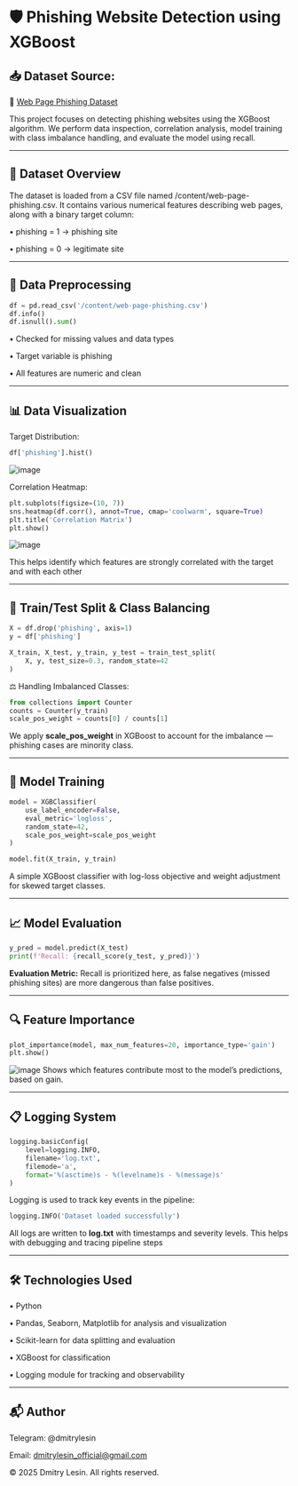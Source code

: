 # 🛡️ Phishing Website Detection using XGBoost

## 📥 Dataset Source:
🔗 [Web Page Phishing Dataset](https://www.kaggle.com/datasets/danielfernandon/web-page-phishing-dataset)

This project focuses on detecting phishing websites using the XGBoost algorithm. We perform data inspection, correlation analysis, model training with class imbalance handling, and evaluate the model using recall.

---

## 📂 Dataset Overview
The dataset is loaded from a CSV file named /content/web-page-phishing.csv.
It contains various numerical features describing web pages, along with a binary target column:

• phishing = 1 → phishing site

• phishing = 0 → legitimate site

---

## 🧹 Data Preprocessing
```python
df = pd.read_csv('/content/web-page-phishing.csv')
df.info()
df.isnull().sum()
```
• Checked for missing values and data types

• Target variable is phishing

• All features are numeric and clean

---

## 📊 Data Visualization
Target Distribution:
```python
df['phishing'].hist()
```
![image](https://github.com/user-attachments/assets/287457ee-d091-43c2-99c6-da77954dc02b)

Correlation Heatmap:
```python
plt.subplots(figsize=(10, 7))
sns.heatmap(df.corr(), annot=True, cmap='coolwarm', square=True)
plt.title('Correlation Matrix')
plt.show()
```
![image](https://github.com/user-attachments/assets/631b83ad-6f64-4c9c-b2e3-af2fb33ae3ca)

This helps identify which features are strongly correlated with the target and with each other

---

## 🧠 Train/Test Split & Class Balancing
```python
X = df.drop('phishing', axis=1)
y = df['phishing']

X_train, X_test, y_train, y_test = train_test_split(
    X, y, test_size=0.3, random_state=42
)
```
⚖️ Handling Imbalanced Classes:
```python
from collections import Counter
counts = Counter(y_train)
scale_pos_weight = counts[0] / counts[1]
```
We apply **scale_pos_weight** in XGBoost to account for the imbalance — phishing cases are minority class.

---

## 🚀 Model Training
```python
model = XGBClassifier(
    use_label_encoder=False,
    eval_metric='logloss',
    random_state=42,
    scale_pos_weight=scale_pos_weight
)

model.fit(X_train, y_train)
```
A simple XGBoost classifier with log-loss objective and weight adjustment for skewed target classes.

---

## 📈 Model Evaluation
```python
y_pred = model.predict(X_test)
print(f'Recall: {recall_score(y_test, y_pred)}')
```
**Evaluation Metric:** Recall is prioritized here, as false negatives (missed phishing sites) are more dangerous than false positives.

---

## 🔍 Feature Importance
```python
plot_importance(model, max_num_features=20, importance_type='gain')
plt.show()
```
![image](https://github.com/user-attachments/assets/6753c522-52b9-44ee-a261-96a4f1879e90)
Shows which features contribute most to the model’s predictions, based on gain.

---

## 📋 Logging System
```python
logging.basicConfig(
    level=logging.INFO,
    filename='log.txt',
    filemode='a',
    format='%(asctime)s - %(levelname)s - %(message)s'
)
```
Logging is used to track key events in the pipeline:
```python
logging.INFO('Dataset loaded successfully')
```
All logs are written to **log.txt** with timestamps and severity levels. This helps with debugging and tracing pipeline steps

---

## 🛠 Technologies Used

• Python

• Pandas, Seaborn, Matplotlib for analysis and visualization

• Scikit-learn for data splitting and evaluation

• XGBoost for classification

• Logging module for tracking and observability

---

## 📬 Author
Telegram: @dmitrylesin

Email: dmitrylesin_official@gmail.com

© 2025 Dmitry Lesin. All rights reserved.

